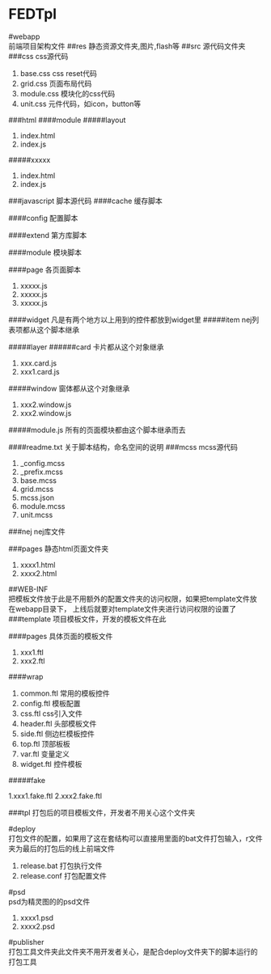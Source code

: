 
FEDTpl
======
#webapp      
前端项目架构文件
##res
静态资源文件夹,图片,flash等
##src
源代码文件夹
###css
css源代码

1. base.css
css  reset代码
2. grid.css
页面布局代码
3. module.css
模块化的css代码
4. unit.css
元件代码，如icon，button等


###html
####module
#####layout
1. index.html
2. index.js

#####xxxxx
1. index.html
2. index.js

###javascript
脚本源代码
####cache
缓存脚本

####config
配置脚本

####extend
第方库脚本

####module
模块脚本

####page
各页面脚本

1. xxxxx.js
2. xxxxx.js
3. xxxxx.js

####widget
凡是有两个地方以上用到的控件都放到widget里
#####item
nej列表项都从这个脚本继承

#####layer
######card
卡片都从这个对象继承

1. xxx.card.js
2. xxx1.card.js

#####window
窗体都从这个对象继承

1. xxx2.window.js
2. xxx2.window.js

#####module.js
所有的页面模块都由这个脚本继承而去

####readme.txt
关于脚本结构，命名空间的说明
###mcss
mcss源代码

1. _config.mcss
2. _prefix.mcss
3. base.mcss
4. grid.mcss
5. mcss.json
6. module.mcss
7. unit.mcss

###nej
nej库文件


###pages 
静态html页面文件夹

1. xxxx1.html
2. xxxx2.html

##WEB-INF         
把模板文件放于此是不用额外的配置文件夹的访问权限，如果把template文件放在webapp目录下，                上线后就要对template文件夹进行访问权限的设置了
###template
项目模板文件，开发的模板文件在此

####pages
具体页面的模板文件

1. xxx1.ftl
2. xxx2.ftl

####wrap

1. common.ftl 常用的模板控件
2. config.ftl 模板配置
3. css.ftl    css引入文件
4. header.ftl 头部模板文件
5. side.ftl   侧边栏模板控件
6. top.ftl    顶部板板
7. var.ftl    变量定义
8. widget.ftl 控件模板

#####fake

1.xxx1.fake.ftl
2.xxx2.fake.ftl

###tpl
打包后的项目模板文件，开发者不用关心这个文件夹

#deploy		      
打包文件的配置，如果用了这在套结构可以直接用里面的bat文件打包输入，r文件夹为最后的打包后的线上前端文件

1. release.bat	打包执行文件
2. release.conf	   打包配置文件


#psd		        
psd为精灵图的的psd文件

1. xxxx1.psd
2. xxxx2.psd

#publisher       
打包工具文件夹此文件夹不用开发者关心，是配合deploy文件夹下的脚本运行的打包工具





